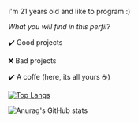 I'm 21 years old and like to program :)

*What you will find in this perfil?*

✔️ Good projects

❌ Bad projects

✔️ A coffe (here, its all yours ☕)


[![Top Langs](https://github-readme-stats.vercel.app/api/top-langs/?username=worstp&theme=dark&layout=compact)](https://github.com/anuraghazra/github-readme-stats)

![Anurag's GitHub stats](https://github-readme-stats.vercel.app/api?username=worstp&show_icons=true&theme=dark)


